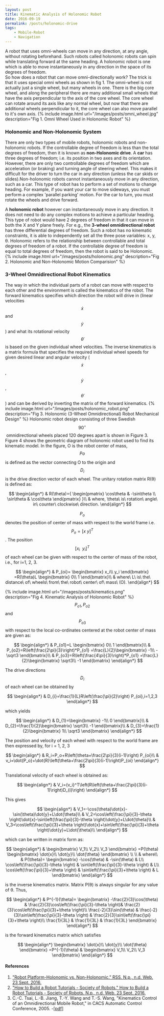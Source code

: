 ```yaml
---
layout: post
title: Kinematic Analysis of Holonomic Robot
date: 2016-09-19
permalink: /posts/holonomic-drive
tags: 
    - Mobile-Robot 
    - Navigation
---
```


A robot that uses omni-wheels can move in any direction, at any angle, without rotating beforehand. Such robots called holonomic robots can spin while translating forward at the same heading. A holonomic robot is one which is able to move instantaneously in any direction in the space of its degrees of freedom.  
So how does a robot that can move omni-directionally work? The trick is that it uses special omni wheels as shown in fig 1. The omni-wheel is not actually just a single wheel, but many wheels in one. There is the big core wheel, and along the peripheral there are many additional small wheels that have the axis perpendicular to the axis of the core wheel. The core wheel can rotate around its axis like any normal wheel, but now that there are additional wheels perpendicular to it, the core wheel can also move parallel to it's own axis.
{% include image.html url="/images/posts/omni_wheel.jpg" description="Fig 1. Omni Wheel Used in Holonomic Robot" %}

### Holonomic and Non-Holonomic System ####
There are only two types of mobile robots, holonomic robots and non-holonomic robots. If the controllable degree of freedom is less than the total degrees of freedom, then it is known as **non-Holonomic drive**. A **car** has three degrees of freedom; i.e. its position in two axes and its orientation. However, there are only two controllable degrees of freedom which are acceleration (or braking) and turning angle of steering wheel. This makes it difficult for the driver to turn the car in any direction (unless the car skids or slides).Non-holonomic robots cannot instantaneously move in any direction, such as a car. This type of robot has to perform a set of motions to change heading. For example, if you want your car to move sideways, you must perform a complex 'parallel parking' motion. For the car to turn, you must rotate the wheels and drive forward.

A **holonomic robot** however can instantaneously move in any direction. It does not need to do any complex motions to achieve a particular heading. This type of robot would have 2 degrees of freedom in that it can move in both the X and Y plane freely. For e.g., the **3­-wheel omnidirectional robot** has three differential degrees of freedom. Such a robot has no kinematic constraints, it is able to independently set all the three pose variables: x, y, θ. Holonomic refers to the relationship between controllable and total degrees of freedom of a robot. If the controllable degree of freedom is equal to total degrees of freedom, then the robot is said to be Holonomic.
{% include image.html url="/images/posts/holonomic.png" description="Fig 2. Holonomic and Non-Holonomic Motion Comparision" %}

### 3-Wheel Omnidirectional Robot Kinematics ###
The way in which the individual parts of a robot can move with respect to each other and 
the environment is called the ​kinematics of the robot. The forward kinematics specifies which direction the robot will drive in (linear velocities $$ \dot{x} $$ and $$ \dot{y} $$) and what its rotational velocity $$ \dot{θ} $$ is based on the given individual wheel velocities. The inverse kinematics is a matrix formula that specifies the required individual wheel speeds for given desired linear and angular velocity ($$ \dot{x} $$ , $$ \dot{y} $$, $$ \dot{θ} $$) and can be derived by inverting the matrix of the forward kinematics.
{% include image.html url="/images/posts/holonomic_robot.png" description="Fig 3. Holonomic (3-Wheel Omnidirectional) Robot Mechanical Design" %}
Holonomic robot design consisting of three Swedish $$ 90^{\circ} $$­ omnidirectional wheels placed 120 degrees apart is shown in Figure 3.  
Figure 4 shows the geometric diagram of holonomic robot used to find its kinematic model. In the figure, O is the robot center of mass, $$ P_​o $$ is defined as the vector connecting O to the origin and $$ D​_i $$ is the drive direction vector of each wheel. The unitary rotation 
matrix R(θ) is defined as:  

$$
\begin{align*}
& R(\theta)={
	\begin{pmatrix}
        \cos\theta & -\sin\theta \\
        \sin\theta & \cos\theta
	\end{pmatrix}
	}\\
&	where, \theta\ is\ rotation\ angle\ in\ counter\ clockwise\ direction.
\end{align*}
$$

$$ P_o $$ denotes the position of center of mass with respect to the world frame i.e. $$ P_o = {[x\ y]}^T $$. The position $$ {[x_i\ \ y_i]}^T $$ of each wheel can be given with respect to the center of mass of the robot, i.e., for i=1, 2, 3.

$$
\begin{align*}
& P_{oi}=
	\begin{bmatrix}
        x_i\\
        y_i
	\end{bmatrix}
	=R(\theta)L
		\begin{bmatrix}
        0\\
        1
	\end{bmatrix}\\
& where\ L\ is\ the\ distance\ of\ wheels\ from\ the\ robot\ center\ of\ mass\ (O).
\end{align*}
$$

{% include image.html url="/images/posts/kinematics.png" description="Fig 4. Kinematic Analysis of Holonomic Robot" %}
$$ P_{o1},P_{o2} $$ and $$ P_{o3} $$ with respect to the local co-ordinates centered at the robot center of mass are given as:

$$
\begin{align*}
& P_{o1}=L
		\begin{bmatrix}
        0\\
        1
	\end{bmatrix}\\
& P_{o2}=R\left(\frac{2\pi}{3}\right)*P_{o1}
		=\frac{L}{2}\begin{bmatrix}
        -1\\
        -\sqrt3
	\end{bmatrix}\\
& P_{o3}=R\left(\frac{4\pi}{3}\right)*P_{o1}
		=\frac{L}{2}\begin{bmatrix}
        \sqrt3\\
		-1
	\end{bmatrix}
\end{align*}
$$

The drive directions $$ D_i $$ of each wheel can be obtained by

$$
\begin{align*}
& D_{i}=\frac{1}{L}R\left(\frac{\pi}{2}\right) P_{oi},i=1,2,3
\end{align*}
$$

which yields

$$
\begin{align*}
& D_{1}=\begin{bmatrix}
        -1\\
        0
	\end{bmatrix}\\
& D_{2}=\frac{1}{2}\begin{bmatrix}
        \sqrt3\\
        -1
	\end{bmatrix}\\
& D_{3}=\frac{1}{2}\begin{bmatrix}
        1\\
		\sqrt3
	\end{bmatrix}
\end{align*}
$$

The position and velocity of each wheel with respect to the world frame are then expressed by, for i = 1, 2, 3

$$
\begin{align*}
& R_i=P_o+R\left(\theta+\frac{2\pi}{3}(i-1)\right) P_{oi}\\
& v_i=\dot{P_o}+\dot{R}\left(\theta+\frac{2\pi}{3}(i-1)\right)P_{oi}
\end{align*}
$$

Translational velocity of each wheel is obtained as:

$$
\begin{align*}
& V_i={v_i}^T\left(R\left(\theta+\frac{2\pi}{3}(i-1)\right)D_{i}\right)
\end{align*}
$$

This gives

$$
\begin{align*}
& V_1=-\cos(\theta)\dot{x}-\sin(\theta)\dot{y}+L\dot{\theta}\\
& V_2=\cos\left(\frac{\pi}{3}-\theta \right)\dot{x}-\sin\left(\frac{\pi}{3}-\theta \right)\dot{y}+L\dot{\theta}\\
& V_3=\cos\left(\frac{\pi}{3}+\theta \right)\dot{x}+\sin\left(\frac{\pi}{3}+\theta \right)\dot{y}+L\dot{\theta}\\
\end{align*}
$$

which can be written in matrix form as:

$$
\begin{align*}
&	\begin{bmatrix}
        V_1\\
        V_2\\
		V_3
	\end{bmatrix}
	=P(\theta)
	\begin{bmatrix}
        \dot{x}\\
        \dot{y}\\
		\dot{\theta}
	\end{bmatrix}
	\\
	\\
&	where\\
&	P(\theta)=
	\begin{bmatrix}
        -\cos(\theta) & -\sin(\theta) & L\\
        \cos\left(\frac{\pi}{3}-\theta \right) & \sin\left(\frac{\pi}{3}-\theta \right) & L\\
		\cos\left(\frac{\pi}{3}+\theta \right) & \sin\left(\frac{\pi}{3}+\theta \right) & L
	\end{bmatrix}
\end{align*}
$$

is the inverse kinematics matrix. Matrix P(θ) is always singular for any value of θ. Thus,

$$
\begin{align*}
&	P^{-1}(\theta)=
	\begin{bmatrix}
        -\frac{2}{3}\cos(\theta) & \frac{2}{3}\cos\left(\frac{\pi}{3}-\theta \right)& \frac{2}{3}\cos\left(\frac{\pi}{3}+\theta \right)\\
         \frac{-2}{3}\sin(\theta) & \frac{-2}{3}\sin\left(\frac{\pi}{3}-\theta \right) & \frac{2}{3}\sin\left(\frac{\pi}{3}+\theta \right)\\
		 \frac{1}{3L} & \frac{1}{3L} & \frac{1}{3L}
	\end{bmatrix}
\end{align*}
$$

is the forward kinematics matrix which satisfies

$$
\begin{align*}
	\begin{bmatrix}
        \dot{x}\\
        \dot{y}\\
		\dot{\theta}
	\end{bmatrix}
	=P^{-1}(\theta)
	&	\begin{bmatrix}
        V_1\\
        V_2\\
		V_3
	\end{bmatrix}
\end{align*}
$$

#### References ####
1. ["Robot Platform-Holonomic vs. Non-Holonomic." RSS. N.p., n.d. Web. 23 Sept. 2016.](http://www.robotplatform.com/knowledge/Classification_of_Robots/Holonomic_and_Non-Holonomic_drive.html)
2. ["How to Build a Robot Tutorials - Society of Robots." How to Build a Robot Tutorials - Society of Robots. N.p., n.d. Web. 23 Sept. 2016.](http://www.societyofrobots.com/robot_omni_wheel.shtml)
3. C.-C. Tsai, L.-B. Jiang, T.-Y. Wang and T.-S. Wang, "Kinematics Control of an Omnidirectional Mobile Robot," in CACS Automatic Control Conference, 2005. -[[pdf]](http://sci-hub.cc/http://citeseerx.ist.psu.edu/viewdoc/download?doi=10.1.1.459.1277&rep=rep1&type=pdf)